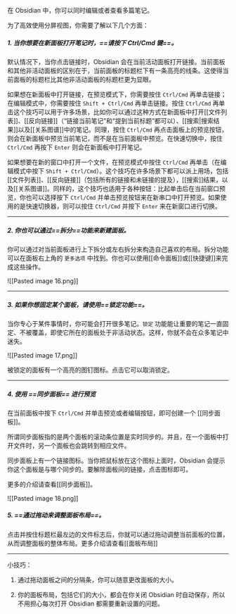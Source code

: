 在 Obsidian 中，你可以同时编辑或者查看多篇笔记。

为了高效使用分屏视图，你需要了解以下几个方面：

##### 1. 当你想要在新面板打开笔记时，==请按下 Ctrl/Cmd 键==。

默认情况下，当你点击链接时，Obsidian 会在当前活动面板打开链接。当前面板和其他非活动面板的区别在于，当前面板的标题栏下有一条高亮的线条。这使得当前面板的标题栏比其他非活动面板的标题栏更为显眼。

如果想在新面板中打开链接，在预览模式下，你需要按住 `Ctrl/Cmd` 再单击链接；在编辑模式中，你需要按住 `Shift + Ctrl/Cmd` 再单击链接。按住 `Ctrl/Cmd` 再单击这个技巧可以用于许多场景，比如你可以通过这种方式在新面板中打开[[文件列表]]、[[反向链接]]（“链接当前笔记”和“提到当前标题”都可以）、[[搜索|搜索结果]]以及[[关系图谱]]中的笔记。同理，按住 `Ctrl/Cmd` 再点击面板上的预览按钮，则会在新面板中预览当前笔记，而不是在当前面板中预览。在快速切换中，按住 `Ctrl/Cmd` 再按下 `Enter` 则会在新面板中打开笔记。


如果想要在新的窗口中打开一个文件，在预览模式中按住 `Ctrl/Cmd` 再单击（在编辑模式中按下 `Shift + Ctrl/Cmd`）。这个技巧在许多场景下都可以派上用场，包括[[文件列表]]、[[反向链接]]（包括所有的链接和未链接的提及），[[搜索]]结果，以及[[关系图谱]]。同样的，这个技巧也适用于各种按钮：比起单击后在当前窗口预览，你也可以选择按下 `Ctrl/Cmd` 并单击预览按钮来在新串口中打开预览。如果使用的是快速切换器，则可以按住 `Ctrl/Cmd` 并按下 `Enter` 来在新窗口进行切换。

---

##### 2. 你也可以通过==拆分==功能来新建面板。

你可以通过对当前面板进行上下拆分或左右拆分来构造自己喜欢的布局。拆分功能可以在面板右上角的 `更多选项` 中找到。你也可以使用[[命令面板]]或[[快捷键]]来完成这些操作。

![[Pasted image 16.png]]

---

##### 3. 如果你想固定某个面板，请使用==锁定功能==。

当你专心于某件事情时，你可能会打开很多笔记。`锁定` 功能能让重要的笔记一直固定、不被覆盖，即使它所在的面板处于非活动状态。这样，你就不会在众多笔记中迷失。

![[Pasted image 17.png]]

被锁定的面板有一个高亮的图钉图标。点击它可以取消锁定。

---

##### 4. 使用 ==同步面板== 进行预览

在当前面板中按下 `Ctrl/Cmd` 并单击预览或者编辑按钮，即可创建一个 [[同步面板]]。

所谓同步面板指的是两个面板的滚动条位置是实时同步的。并且，在一个面板中打开文件时，另一个面板也会跳转到相应文件。

同步面板上有一个链接图标。当你把鼠标放在这个图标上面时，Obsidian 会提示你这个面板是与哪个同步的。要解除面板间的链接，点击图标即可。

更多的介绍请查看[[同步面板]]。

![[Pasted image 18.png]]

##### 5. ==通过拖动来调整面板布局==。

点击并按住标题栏最左边的文件标志后，你就可以通过拖动调整当前面板的位置，从而调整面板的整体布局。更多介绍请查看[[面板布局]]

---

小技巧：

1. 通过拖动面板之间的分隔条，你可以随意更改面板的大小。

2. 你的面板布局，包括它们的大小，都会在你关闭 Obsidian 时自动保存，所以不用担心每次打开 Obsidian 都需要重新设置的问题。

